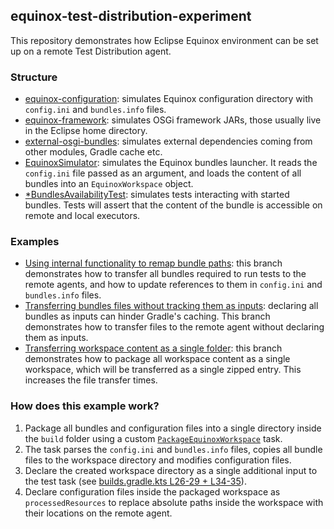 ## equinox-test-distribution-experiment
This repository demonstrates how Eclipse Equinox environment can be set up on a remote Test Distribution agent.

### Structure
* [equinox-configuration](equinox-configuration): simulates Equinox configuration directory with `config.ini` and `bundles.info` files.
* [equinox-framework](equinox-framework): simulates OSGi framework JARs, those usually live in the Eclipse home directory.
* [external-osgi-bundles](external-osgi-bundles): simulates external dependencies coming from other modules, Gradle cache etc.
* [EquinoxSimulator](lib/src/test/java/io/github/pshevche/equinox/EquinoxSimulator.java): simulates the Equinox bundles launcher. It reads the `config.ini` file passed as an argument, and loads the content of all bundles into an `EquinoxWorkspace` object.
* [*BundlesAvailabilityTest](lib/src/test/java/io/github/pshevche/equinox/BaseBundlesAvailabilityTest.java): simulates tests interacting with started bundles. Tests will assert that the content of the bundle is accessible on remote and local executors.

### Examples
* [Using internal functionality to remap bundle paths](https://github.com/pshevche/equinox-test-distribution-experiment/tree/remap-equinox-config): this branch demonstrates how to transfer all bundles required to run tests to the remote agents, and how to update references to them in `config.ini` and `bundles.info` files.
* [Transferring bundles files without tracking them as inputs](https://github.com/pshevche/equinox-test-distribution-experiment/tree/remap-equinox-config-single-directory): declaring all bundles as inputs can hinder Gradle's caching. This branch demonstrates how to transfer files to the remote agent without declaring them as inputs.
* [Transferring workspace content as a single folder](https://github.com/pshevche/equinox-test-distribution-experiment/tree/remap-equinox-config-single-directory): this branch demonstrates how to package all workspace content as a single workspace, which will be transferred as a single zipped entry. This increases the file transfer times.

### How does this example work?
1. Package all bundles and configuration files into a single directory inside the `build` folder using a custom [`PackageEquinoxWorkspace`](buildSrc/src/main/kotlin/io/github/pshevche/equinox/PackageEquinoxWorkspace.kt) task.
2. The task parses the `config.ini` and `bundles.info` files, copies all bundle files to the workspace directory and modifies configuration files.
3. Declare the created workspace directory as a single additional input to the test task (see [builds.gradle.kts L26-29 + L34-35](lib/build.gradle.kts)).
4. Declare configuration files inside the packaged workspace as `processedResources` to replace absolute paths inside the workspace with their locations on the remote agent. 
